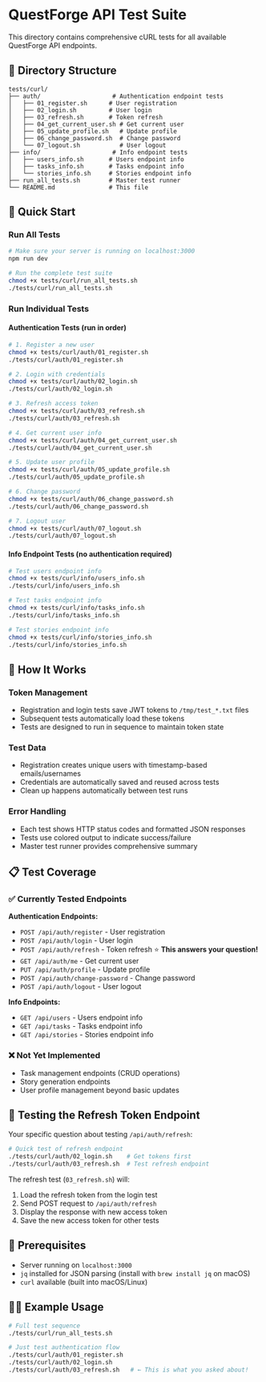 # QuestForge API Test Suite

This directory contains comprehensive cURL tests for all available QuestForge API endpoints.

## 📁 Directory Structure

```
tests/curl/
├── auth/                    # Authentication endpoint tests
│   ├── 01_register.sh      # User registration
│   ├── 02_login.sh         # User login  
│   ├── 03_refresh.sh       # Token refresh
│   ├── 04_get_current_user.sh # Get current user
│   ├── 05_update_profile.sh   # Update profile
│   ├── 06_change_password.sh  # Change password
│   └── 07_logout.sh           # User logout
├── info/                    # Info endpoint tests
│   ├── users_info.sh       # Users endpoint info
│   ├── tasks_info.sh       # Tasks endpoint info
│   └── stories_info.sh     # Stories endpoint info
├── run_all_tests.sh        # Master test runner
└── README.md               # This file
```

## 🚀 Quick Start

### Run All Tests
```bash
# Make sure your server is running on localhost:3000
npm run dev

# Run the complete test suite
chmod +x tests/curl/run_all_tests.sh
./tests/curl/run_all_tests.sh
```

### Run Individual Tests

#### Authentication Tests (run in order)
```bash
# 1. Register a new user
chmod +x tests/curl/auth/01_register.sh
./tests/curl/auth/01_register.sh

# 2. Login with credentials  
chmod +x tests/curl/auth/02_login.sh
./tests/curl/auth/02_login.sh

# 3. Refresh access token
chmod +x tests/curl/auth/03_refresh.sh
./tests/curl/auth/03_refresh.sh

# 4. Get current user info
chmod +x tests/curl/auth/04_get_current_user.sh
./tests/curl/auth/04_get_current_user.sh

# 5. Update user profile
chmod +x tests/curl/auth/05_update_profile.sh  
./tests/curl/auth/05_update_profile.sh

# 6. Change password
chmod +x tests/curl/auth/06_change_password.sh
./tests/curl/auth/06_change_password.sh

# 7. Logout user
chmod +x tests/curl/auth/07_logout.sh
./tests/curl/auth/07_logout.sh
```

#### Info Endpoint Tests (no authentication required)
```bash
# Test users endpoint info
chmod +x tests/curl/info/users_info.sh
./tests/curl/info/users_info.sh

# Test tasks endpoint info  
chmod +x tests/curl/info/tasks_info.sh
./tests/curl/info/tasks_info.sh

# Test stories endpoint info
chmod +x tests/curl/info/stories_info.sh
./tests/curl/info/stories_info.sh
```

## 🔧 How It Works

### Token Management
- Registration and login tests save JWT tokens to `/tmp/test_*.txt` files
- Subsequent tests automatically load these tokens
- Tests are designed to run in sequence to maintain token state

### Test Data
- Registration creates unique users with timestamp-based emails/usernames
- Credentials are automatically saved and reused across tests
- Clean up happens automatically between test runs

### Error Handling
- Each test shows HTTP status codes and formatted JSON responses
- Tests use colored output to indicate success/failure
- Master test runner provides comprehensive summary

## 📋 Test Coverage

### ✅ Currently Tested Endpoints

**Authentication Endpoints:**
- `POST /api/auth/register` - User registration
- `POST /api/auth/login` - User login
- `POST /api/auth/refresh` - Token refresh ⭐ **This answers your question!**
- `GET /api/auth/me` - Get current user
- `PUT /api/auth/profile` - Update profile  
- `POST /api/auth/change-password` - Change password
- `POST /api/auth/logout` - User logout

**Info Endpoints:**
- `GET /api/users` - Users endpoint info
- `GET /api/tasks` - Tasks endpoint info  
- `GET /api/stories` - Stories endpoint info

### ❌ Not Yet Implemented
- Task management endpoints (CRUD operations)
- Story generation endpoints
- User profile management beyond basic updates

## 🎯 Testing the Refresh Token Endpoint

Your specific question about testing `/api/auth/refresh`:

```bash
# Quick test of refresh endpoint
./tests/curl/auth/02_login.sh    # Get tokens first
./tests/curl/auth/03_refresh.sh  # Test refresh endpoint
```

The refresh test (`03_refresh.sh`) will:
1. Load the refresh token from the login test
2. Send POST request to `/api/auth/refresh` 
3. Display the response with new access token
4. Save the new access token for other tests

## 📝 Prerequisites

- Server running on `localhost:3000`
- `jq` installed for JSON parsing (install with `brew install jq` on macOS)
- `curl` available (built into macOS/Linux)

## 🏃‍♂️ Example Usage

```bash
# Full test sequence
./tests/curl/run_all_tests.sh

# Just test authentication flow  
./tests/curl/auth/01_register.sh
./tests/curl/auth/02_login.sh
./tests/curl/auth/03_refresh.sh   # ← This is what you asked about!
```